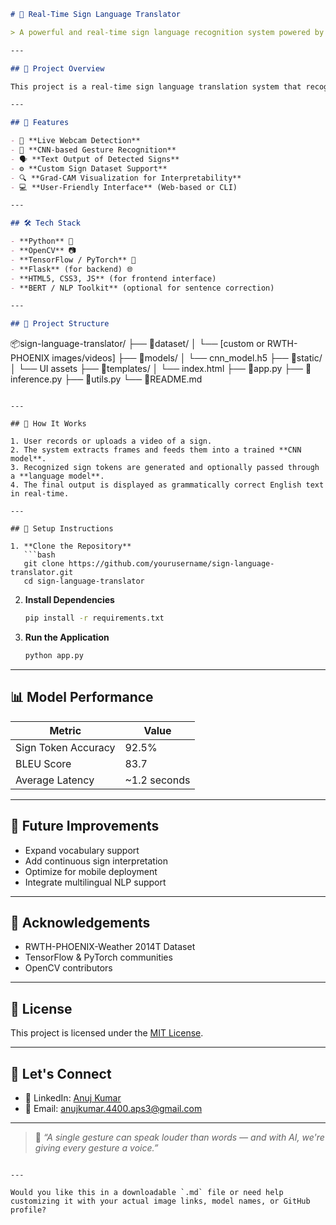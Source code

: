 
```markdown
# 🤟 Real-Time Sign Language Translator

> A powerful and real-time sign language recognition system powered by **Convolutional Neural Networks (CNNs)** and built to bridge the communication gap for the deaf and hard-of-hearing community. 🌍

---

## 📌 Project Overview

This project is a real-time sign language translation system that recognizes sign gestures using computer vision and converts them into readable English sentences. It leverages deep learning techniques with CNNs for gesture recognition and is built to run efficiently on modern devices.

---

## 🚀 Features

- 🎥 **Live Webcam Detection**  
- 🧠 **CNN-based Gesture Recognition**  
- 🗣️ **Text Output of Detected Signs**  
- ⚙️ **Custom Sign Dataset Support**  
- 🔍 **Grad-CAM Visualization for Interpretability**  
- 💻 **User-Friendly Interface** (Web-based or CLI)

---

## 🛠️ Tech Stack

- **Python** 🐍
- **OpenCV** 📷
- **TensorFlow / PyTorch** 🔧
- **Flask** (for backend) 🌐
- **HTML5, CSS3, JS** (for frontend interface)
- **BERT / NLP Toolkit** (optional for sentence correction)

---

## 📁 Project Structure

```

📦sign-language-translator/
├── 📂dataset/
│   └── \[custom or RWTH-PHOENIX images/videos]
├── 📂models/
│   └── cnn\_model.h5
├── 📂static/
│   └── UI assets
├── 📂templates/
│   └── index.html
├── 📜app.py
├── 📜inference.py
├── 📜utils.py
└── 📄README.md

````

---

## 🧪 How It Works

1. User records or uploads a video of a sign.
2. The system extracts frames and feeds them into a trained **CNN model**.
3. Recognized sign tokens are generated and optionally passed through a **language model**.
4. The final output is displayed as grammatically correct English text in real-time.

---

## 🔧 Setup Instructions

1. **Clone the Repository**
   ```bash
   git clone https://github.com/yourusername/sign-language-translator.git
   cd sign-language-translator
````

2. **Install Dependencies**

   ```bash
   pip install -r requirements.txt
   ```

3. **Run the Application**

   ```bash
   python app.py
   ```


---

## 📊 Model Performance

| Metric              | Value         |
| ------------------- | ------------- |
| Sign Token Accuracy | 92.5%         |
| BLEU Score          | 83.7          |
| Average Latency     | \~1.2 seconds |

---


## 🎯 Future Improvements

* Expand vocabulary support
* Add continuous sign interpretation
* Optimize for mobile deployment
* Integrate multilingual NLP support

---

## 🙌 Acknowledgements

* RWTH-PHOENIX-Weather 2014T Dataset
* TensorFlow & PyTorch communities
* OpenCV contributors

---

## 📄 License

This project is licensed under the [MIT License](LICENSE).

---

## 🤝 Let's Connect

* 🔗 LinkedIn: [Anuj Kumar](https://www.linkedin.com/in/anuj-kumar-38a338219/)
* 💌 Email: anujkumar.4400.aps3@gmail.com

---

> 💬 *“A single gesture can speak louder than words — and with AI, we're giving every gesture a voice.”*

```

---

Would you like this in a downloadable `.md` file or need help customizing it with your actual image links, model names, or GitHub profile?
```
